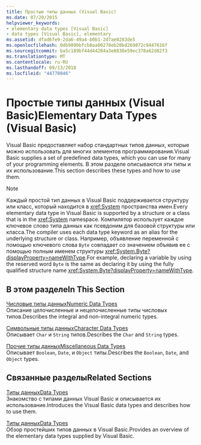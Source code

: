 ```yaml
---
title: Простые типы данных (Visual Basic)
ms.date: 07/20/2015
helpviewer_keywords:
- elementary data types [Visual Basic]
- data types [Visual Basic], elementary
ms.assetid: dfad6fe9-2da6-49a4-b0b1-2d7ae0283de5
ms.openlocfilehash: 0db989bbfcb8aa00278eb20bd269872c9447616f
ms.sourcegitcommit: ba5c189bf44d44204a3e8838e59ec378a62d82f3
ms.translationtype: MT
ms.contentlocale: ru-RU
ms.lasthandoff: 09/13/2018
ms.locfileid: "44778046"
---
```

# <a name="elementary-data-types-visual-basic"></a><span data-ttu-id="54261-102">Простые типы данных (Visual Basic)</span><span class="sxs-lookup"><span data-stu-id="54261-102">Elementary Data Types (Visual Basic)</span></span>
<span data-ttu-id="54261-103">Visual Basic предоставляет набор стандартных типов данных, которые можно использовать для многих элементов программирования.</span><span class="sxs-lookup"><span data-stu-id="54261-103">Visual Basic supplies a set of predefined data types, which you can use for many of your programming elements.</span></span> <span data-ttu-id="54261-104">В этом разделе описываются эти типы и их использование.</span><span class="sxs-lookup"><span data-stu-id="54261-104">This section describes these types and how to use them.</span></span>  
  
> [!NOTE]
>  <span data-ttu-id="54261-105">Каждый простой тип данных в Visual Basic поддерживается структуру или класс, который находится в <xref:System> пространства имен.</span><span class="sxs-lookup"><span data-stu-id="54261-105">Every elementary data type in Visual Basic is supported by a structure or a class that is in the <xref:System> namespace.</span></span> <span data-ttu-id="54261-106">Компилятор использует каждое ключевое слово типа данных как псевдоним для базовой структуры или класса.</span><span class="sxs-lookup"><span data-stu-id="54261-106">The compiler uses each data type keyword as an alias for the underlying structure or class.</span></span> <span data-ttu-id="54261-107">Например, объявление переменной с помощью ключевого слова `Byte` совпадает со значением объявив ее с помощью полным именем структуры <xref:System.Byte?displayProperty=nameWithType>.</span><span class="sxs-lookup"><span data-stu-id="54261-107">For example, declaring a variable by using the reserved word `Byte` is the same as declaring it by using the fully qualified structure name <xref:System.Byte?displayProperty=nameWithType>.</span></span>  
  
## <a name="in-this-section"></a><span data-ttu-id="54261-108">В этом разделе</span><span class="sxs-lookup"><span data-stu-id="54261-108">In This Section</span></span>  
 [<span data-ttu-id="54261-109">Числовые типы данных</span><span class="sxs-lookup"><span data-stu-id="54261-109">Numeric Data Types</span></span>](../../../../visual-basic/programming-guide/language-features/data-types/numeric-data-types.md)  
 <span data-ttu-id="54261-110">Описание целочисленные и нецелочисленные типы числовых типов.</span><span class="sxs-lookup"><span data-stu-id="54261-110">Describes the integral and non-integral numeric types.</span></span>  
  
 [<span data-ttu-id="54261-111">Символьные типы данных</span><span class="sxs-lookup"><span data-stu-id="54261-111">Character Data Types</span></span>](../../../../visual-basic/programming-guide/language-features/data-types/character-data-types.md)  
 <span data-ttu-id="54261-112">Описывает `Char` и `String` типов.</span><span class="sxs-lookup"><span data-stu-id="54261-112">Describes the `Char` and `String` types.</span></span>  
  
 [<span data-ttu-id="54261-113">Прочие типы данных</span><span class="sxs-lookup"><span data-stu-id="54261-113">Miscellaneous Data Types</span></span>](../../../../visual-basic/programming-guide/language-features/data-types/miscellaneous-data-types.md)  
 <span data-ttu-id="54261-114">Описывает `Boolean`, `Date`, и `Object` типы.</span><span class="sxs-lookup"><span data-stu-id="54261-114">Describes the `Boolean`, `Date`, and `Object` types.</span></span>  
  
## <a name="related-sections"></a><span data-ttu-id="54261-115">Связанные разделы</span><span class="sxs-lookup"><span data-stu-id="54261-115">Related Sections</span></span>  
 [<span data-ttu-id="54261-116">Типы данных</span><span class="sxs-lookup"><span data-stu-id="54261-116">Data Types</span></span>](../../../../visual-basic/programming-guide/language-features/data-types/index.md)  
 <span data-ttu-id="54261-117">Знакомство с типами данных Visual Basic и описывается их использование.</span><span class="sxs-lookup"><span data-stu-id="54261-117">Introduces the Visual Basic data types and describes how to use them.</span></span>  
  
 [<span data-ttu-id="54261-118">Типы данных</span><span class="sxs-lookup"><span data-stu-id="54261-118">Data Types</span></span>](../../../../visual-basic/language-reference/data-types/index.md)  
 <span data-ttu-id="54261-119">Обзор простейших типов данных в Visual Basic.</span><span class="sxs-lookup"><span data-stu-id="54261-119">Provides an overview of the elementary data types supplied by Visual Basic.</span></span>
